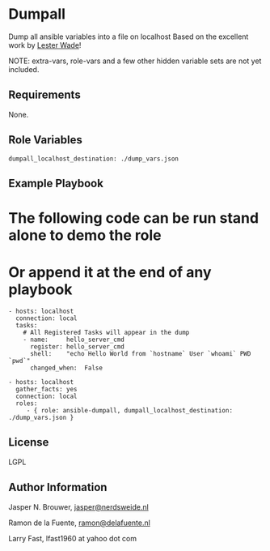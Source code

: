 Dumpall
========

Dump all ansible variables into a file on localhost
Based on the excellent work by [Lester Wade](https://coderwall.com/p/13lh6w)!

NOTE: extra-vars, role-vars and a few other hidden variable sets are not yet included.

Requirements
------------

None.

Role Variables
--------------

    dumpall_localhost_destination: ./dump_vars.json

Example Playbook
-------------------------

# The following code can be run stand alone to demo the role
# Or append it at the end of any playbook
    - hosts: localhost
      connection: local
      tasks:
        # All Registered Tasks will appear in the dump
        - name:     hello_server_cmd
          register: hello_server_cmd
          shell:    "echo Hello World from `hostname` User `whoami` PWD `pwd`"
          changed_when:  False

    - hosts: localhost
      gather_facts: yes
      connection: local
      roles:
         - { role: ansible-dumpall, dumpall_localhost_destination: ./dump_vars.json }

License
-------

LGPL

Author Information
------------------

Jasper N. Brouwer, jasper@nerdsweide.nl

Ramon de la Fuente, ramon@delafuente.nl

Larry Fast, lfast1960 at yahoo dot com
